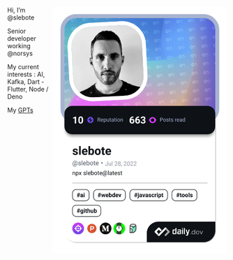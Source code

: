 <a href="https://app.daily.dev/slebote"><img align="right" src="devcard.png" width="400" alt="slebote's Dev Card" /></a>

Hi, I’m @slebote

Senior developer working @norsys

My current interests : AI, Kafka, Dart - Flutter, Node / Deno

My [GPTs](https://gptstore.ai/creators/user-0wf0xNeiWZBKzVqey9PYZjuK)
